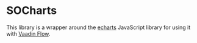# SOCharts
This library is a wrapper around the [echarts](https://echarts.apache.org) JavaScript
library for using it with [Vaadin Flow](https://vaadin.com). 
